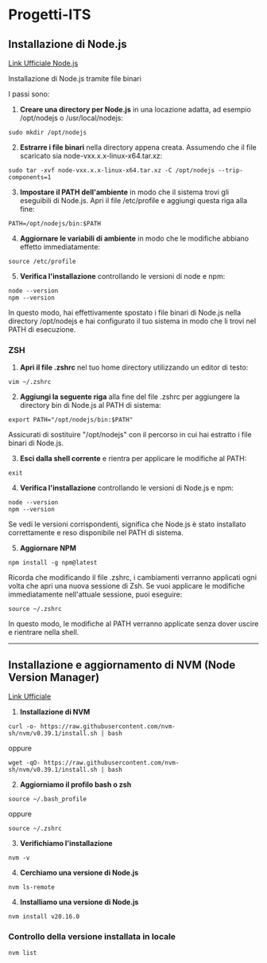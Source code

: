 # Progetti-ITS

## Installazione di Node.js

[Link Ufficiale Node.js](https://nodejs.org/en/download/prebuilt-binaries)

Installazione di Node.js tramite file binari

I passi sono:

1. **Creare una directory per Node.js** in una locazione adatta, ad esempio /opt/nodejs o /usr/local/nodejs:
   
```
sudo mkdir /opt/nodejs
```

2. **Estrarre i file binari** nella directory appena creata. Assumendo che il file scaricato sia node-vxx.x.x-linux-x64.tar.xz:

```
sudo tar -xvf node-vxx.x.x-linux-x64.tar.xz -C /opt/nodejs --trip-components=1
```

3. **Impostare il PATH dell'ambiente** in modo che il sistema trovi gli eseguibili di Node.js. Apri il file /etc/profile e aggiungi questa riga alla fine:

```
PATH=/opt/nodejs/bin:$PATH
```

4. **Aggiornare le variabili di ambiente** in modo che le modifiche abbiano effetto immediatamente:

```
source /etc/profile
```

5. **Verifica l'installazione** controllando le versioni di node e npm:

```
node --version
npm --version
```

In questo modo, hai effettivamente spostato i file binari di Node.js nella directory /opt/nodejs e hai configurato il tuo sistema in modo che li trovi nel PATH di esecuzione.


### ZSH

1. **Apri il file .zshrc** nel tuo home directory utilizzando un editor di testo:

```
vim ~/.zshrc
```

2. **Aggiungi la seguente riga** alla fine del file .zshrc per aggiungere la directory bin di Node.js al PATH di sistema:

```
export PATH="/opt/nodejs/bin:$PATH"
```

Assicurati di sostituire "/opt/nodejs" con il percorso in cui hai estratto i file binari di Node.js.


3. **Esci dalla shell corrente** e rientra per applicare le modifiche al PATH:

```
exit
```

4. **Verifica l'installazione** controllando le versioni di Node.js e npm:

```
node --version
npm --version
```

Se vedi le versioni corrispondenti, significa che Node.js è stato installato correttamente e reso disponibile nel PATH di sistema.

5. **Aggiornare NPM**
```
npm install -g npm@latest
```

Ricorda che modificando il file .zshrc, i cambiamenti verranno applicati ogni volta che apri una nuova sessione di Zsh. Se vuoi applicare le modifiche immediatamente nell'attuale sessione, puoi eseguire:

```
source ~/.zshrc
```

In questo modo, le modifiche al PATH verranno applicate senza dover uscire e rientrare nella shell.

---

## Installazione e aggiornamento di NVM (Node Version Manager)

[Link Ufficiale](https://github.com/nvm-sh/nvm?tab=readme-ov-file "NVM")

1. **Installazione di NVM**

```
curl -o- https://raw.githubusercontent.com/nvm-sh/nvm/v0.39.1/install.sh | bash
```
oppure
```
wget -qO- https://raw.githubusercontent.com/nvm-sh/nvm/v0.39.1/install.sh | bash
```

2. **Aggiorniamo il profilo bash o zsh**

```
source ~/.bash_profile
```
oppure
```
source ~/.zshrc
```

3. **Verifichiamo l'installazione**

```
nvm -v
```

4. **Cerchiamo una versione di Node.js**

```
nvm ls-remote
```

4. **Installiamo una versione di Node.js**

```
nvm install v20.16.0
```

### Controllo della versione installata in locale
```
nvm list
```